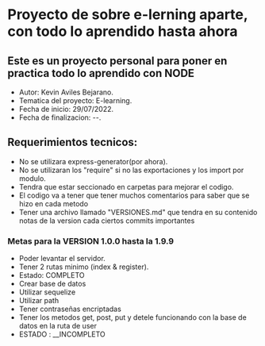 # Proyecto de sobre e-lerning aparte, con todo lo aprendido hasta ahora

## Este es un proyecto personal para poner en practica todo lo aprendido con NODE
* Autor: Kevin Aviles Bejarano.
* Tematica del proyecto: E-learning.
* Fecha de inicio: 29/07/2022.
* Fecha de finalizacion: --.

## Requerimientos tecnicos:
- No se utilizara express-generator(por ahora).
- No se utilizaran los "require" si no las exportaciones y los import por modulo.
- Tendra que estar seccionado en carpetas para mejorar el codigo.
- El codigo va a tener que tener muchos comentarios para saber que se hizo en cada metodo
- Tener una archivo llamado "VERSIONES.md" que tendra en su contenido notas de la version cada ciertos commits importantes

### Metas para la VERSION 1.0.0 hasta la 1.9.9
- Poder levantar el servidor.
- Tener 2 rutas minimo (index & register).
- Estado: COMPLETO
- Crear base de datos
- Utilizar sequelize
- Utilizar path
- Tener contraseñas encriptadas
- Tener los metodos get, post, put y detele funcionando con la base de datos en la ruta de user
- ESTADO : __INCOMPLETO